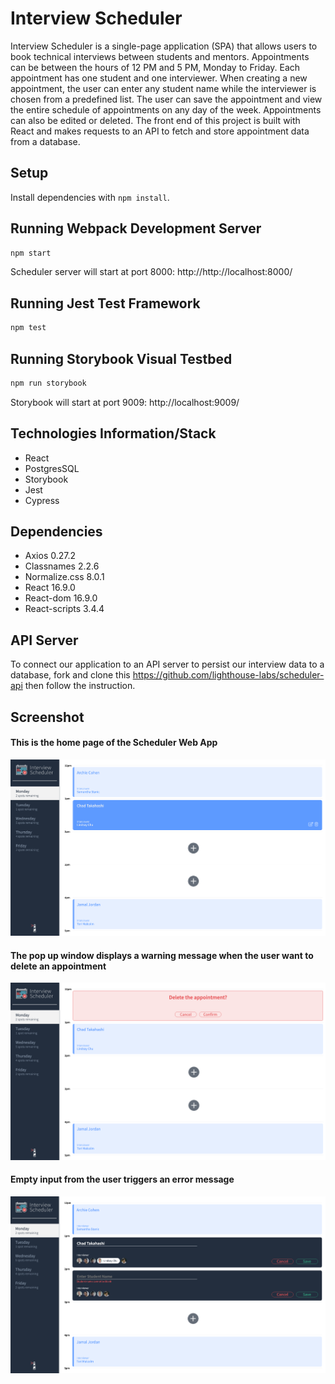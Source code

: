 # Interview Scheduler

Interview Scheduler is a single-page application (SPA) that allows users to book technical interviews between students and mentors. Appointments can be between the hours of 12 PM and 5 PM, Monday to Friday. Each appointment has one student and one interviewer. When creating a new appointment, the user can enter any student name while the interviewer is chosen from a predefined list. The user can save the appointment and view the entire schedule of appointments on any day of the week. Appointments can also be edited or deleted. The front end of this project is built with React and makes requests to an API to fetch and store appointment data from a database.

## Setup

Install dependencies with `npm install`.

## Running Webpack Development Server

```sh
npm start
```

Scheduler server will start at port 8000: http://http://localhost:8000/

## Running Jest Test Framework

```sh
npm test
```

## Running Storybook Visual Testbed

```sh
npm run storybook
```

Storybook will start at port 9009: http://localhost:9009/

## Technologies Information/Stack

- React
- PostgresSQL
- Storybook
- Jest
- Cypress

## Dependencies

- Axios 0.27.2
- Classnames 2.2.6
- Normalize.css 8.0.1
- React 16.9.0
- React-dom 16.9.0
- React-scripts 3.4.4

## API Server

To connect our application to an API server to persist our interview data to a database, fork and clone this https://github.com/lighthouse-labs/scheduler-api then follow the instruction.

## Screenshot

#### This is the home page of the Scheduler Web App

![Home page](https://github.com/dungminhnguyen257/scheduler/blob/master/docs/Home%20page.png?raw=true)

#### The pop up window displays a warning message when the user want to delete an appointment

![Warning message](https://github.com/dungminhnguyen257/scheduler/blob/master/docs/Warning%20message.png?raw=true)

#### Empty input from the user triggers an error message

![Error message](https://github.com/dungminhnguyen257/scheduler/blob/master/docs/Error%20message.png?raw=true)
